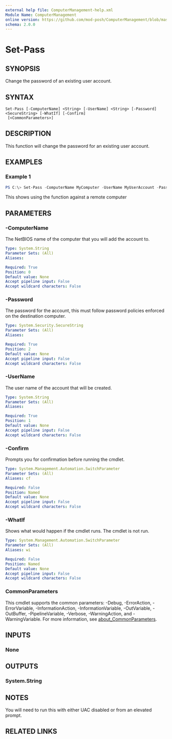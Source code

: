 ```yaml
---
external help file: ComputerManagement-help.xml
Module Name: ComputerManagement
online version: https://github.com/mod-posh/ComputerManagement/blob/master/docs/Set-Pass.md#set-pass
schema: 2.0.0
---
```


# Set-Pass

## SYNOPSIS
Change the password of an existing user account.

## SYNTAX

```
Set-Pass [-ComputerName] <String> [-UserName] <String> [-Password] <SecureString> [-WhatIf] [-Confirm]
 [<CommonParameters>]
```

## DESCRIPTION
This function will change the password for an existing user account.

## EXAMPLES

### Example 1
```powershell
PS C:\> Set-Pass -ComputerName MyComputer -UserName MyUserAccount -Password N3wP@ssw0rd
```

This shows using the function against a remote computer

## PARAMETERS

### -ComputerName
The NetBIOS name of the computer that you will add the account to.

```yaml
Type: System.String
Parameter Sets: (All)
Aliases:

Required: True
Position: 0
Default value: None
Accept pipeline input: False
Accept wildcard characters: False
```

### -Password
The password for the account, this must follow password policies enforced on the
destination computer.

```yaml
Type: System.Security.SecureString
Parameter Sets: (All)
Aliases:

Required: True
Position: 2
Default value: None
Accept pipeline input: False
Accept wildcard characters: False
```

### -UserName
The user name of the account that will be created.

```yaml
Type: System.String
Parameter Sets: (All)
Aliases:

Required: True
Position: 1
Default value: None
Accept pipeline input: False
Accept wildcard characters: False
```

### -Confirm
Prompts you for confirmation before running the cmdlet.

```yaml
Type: System.Management.Automation.SwitchParameter
Parameter Sets: (All)
Aliases: cf

Required: False
Position: Named
Default value: None
Accept pipeline input: False
Accept wildcard characters: False
```

### -WhatIf
Shows what would happen if the cmdlet runs.
The cmdlet is not run.

```yaml
Type: System.Management.Automation.SwitchParameter
Parameter Sets: (All)
Aliases: wi

Required: False
Position: Named
Default value: None
Accept pipeline input: False
Accept wildcard characters: False
```

### CommonParameters
This cmdlet supports the common parameters: -Debug, -ErrorAction, -ErrorVariable, -InformationAction, -InformationVariable, -OutVariable, -OutBuffer, -PipelineVariable, -Verbose, -WarningAction, and -WarningVariable. For more information, see [about_CommonParameters](http://go.microsoft.com/fwlink/?LinkID=113216).

## INPUTS

### None

## OUTPUTS

### System.String

## NOTES
You will need to run this with either UAC disabled or from an elevated prompt.
## RELATED LINKS
